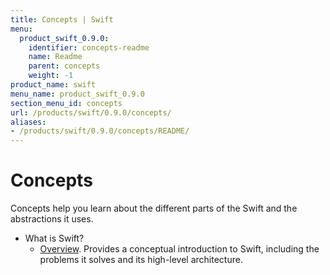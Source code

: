 ```yaml
---
title: Concepts | Swift
menu:
  product_swift_0.9.0:
    identifier: concepts-readme
    name: Readme
    parent: concepts
    weight: -1
product_name: swift
menu_name: product_swift_0.9.0
section_menu_id: concepts
url: /products/swift/0.9.0/concepts/
aliases:
- /products/swift/0.9.0/concepts/README/
---
```


# Concepts

Concepts help you learn about the different parts of the Swift and the abstractions it uses.

- What is Swift?
  - [Overview](/products/swift/0.9.0/concepts/what-is-swift/overview). Provides a conceptual introduction to Swift, including the problems it solves and its high-level architecture.
